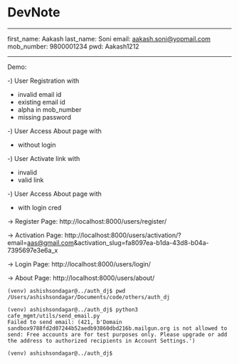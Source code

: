 # DevNote


---
first_name: Aakash
last_name: Soni
email: aakash.soni@yopmail.com
mob_number: 9800001234
pwd: Aakash1212


---
Demo:

-) User Registration with 
  - invalid email id
  - existing email id
  - alpha in mob_number 
  - missing password

-) User Access About page with 
  - without login

-) User Activate link with 
  - invalid 
  - valid link

-) User Access About page with 
  - with login cred


-> Register Page:
http://localhost:8000/users/register/

-> Activation Page:
http://localhost:8000/users/activation/?email=aas@gmail.com&activation_slug=fa8097ea-b1da-43d8-b04a-7395697e3e6a_x

-> Login Page:
http://localhost:8000/users/login/

-> About Page:
http://localhost:8000/users/about/


```
(venv) ashishsondagar@../auth_dj$ pwd
/Users/ashishsondagar/Documents/code/others/auth_dj

(venv) ashishsondagar@../auth_dj$ python3 cafe_mgmt/utils/send_email.py
Failed to send email: (421, b'Domain sandbox9788fd2d07244b52aedb93860dbd216b.mailgun.org is not allowed to send: Free accounts are for test purposes only. Please upgrade or add the address to authorized recipients in Account Settings.')

(venv) ashishsondagar@../auth_dj$
```